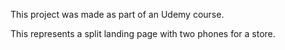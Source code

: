 This project was made as part of an Udemy course.

This represents a split landing page with two phones for a store.
